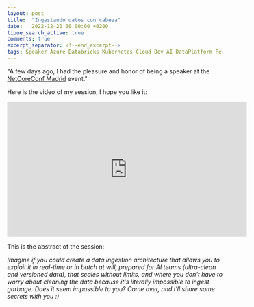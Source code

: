```yaml
---
layout: post
title:  "Ingestando datos con cabeza"
date:   2022-12-20 00:00:00 +0200
tipue_search_active: true
comments: true
excerpt_separator: <!--end_excerpt-->
tags: Speaker Azure Databricks Kubernetes Cloud Dev AI DataPlatform Performance Speaker YouTube
---
```


"A few days ago, I had the pleasure and honor of being a speaker at the [NetCoreConf Madrid](https://netcoreconf.com/) event."

Here is the video of my session, I hope you like it:

<iframe width="560" height="315" src="https://www.youtube.com/embed/f3GID7QNY4I?start=26" title="YouTube video player" frameborder="0" allow="accelerometer; autoplay; clipboard-write; encrypted-media; gyroscope; picture-in-picture" allowfullscreen></iframe>
<!--end_excerpt-->

This is the abstract of the session:

_Imagine if you could create a data ingestion architecture that allows you to exploit it in real-time or in batch at will, prepared for AI teams (ultra-clean and versioned data), that scales without limits, and where you don't have to worry about cleaning the data because it's literally impossible to ingest garbage. Does it seem impossible to you? Come over, and I'll share some secrets with you :)_
